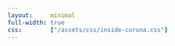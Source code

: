 ```yaml
---
layout:     minimal
full-width: true
css:        ["/assets/css/inside-corona.css"]
---
```


<script src="//unpkg.com/d3-dsv"></script>
<script src="//unpkg.com/dat.gui"></script>
<script src="//unpkg.com/three"></script>
<script src="//unpkg.com/d3-octree"></script>
<script src="//unpkg.com/d3-force-3d"></script>
<script src="//unpkg.com/3d-force-graph"></script>

<div id="graph"></div>

<script type="module">

fetch('json/inside-corona.json').then(res => res.json()).then(gData => {

  gData.links.forEach(link => {
    const a = gData.nodes[link.source];
    const b = gData.nodes[link.target];
    !a.neighbors && (a.neighbors = []);
    !b.neighbors && (b.neighbors = []);
    a.neighbors.push(b);
    b.neighbors.push(a);

    !a.links && (a.links = []);
    !b.links && (b.links = []);
    a.links.push(link);
    b.links.push(link);
  });

  const highlightNodes = new Set();
  const highlightLinks = new Set();
  let hoverNode = null;

  const Graph = ForceGraph3D()
    (document.getElementById('graph'))
    .nodeThreeObject(node => {
      const imgTexture = new THREE.TextureLoader().load(`${node.image}`);
      const material = new THREE.SpriteMaterial({ map: imgTexture });
      const sprite = new THREE.Sprite(material);
      sprite.scale.set(12, 12);
      return sprite;
    })
    .graphData(gData)
    .dagMode(null)
    .nodeLabel('title')
    .nodeAutoColorBy('group')
    .linkLabel('title')
    //.linkWidth(link => link.state == "current" ? 1 : 0.5)
    .linkWidth(link => highlightLinks.has(link) ? 1 : 0.5)
    .linkDirectionalParticles(link => highlightLinks.has(link) ? 2 : 0)
    .linkDirectionalParticleWidth(1)
    .onNodeHover(node => {
      // no state change
      if ((!node && !highlightNodes.size) || (node && hoverNode === node)) return;

      highlightNodes.clear();
      highlightLinks.clear();

      if (node) {
        highlightNodes.add(node);
        node.neighbors.forEach(neighbor => highlightNodes.add(neighbor));
        node.links.forEach(link => highlightLinks.add(link));
      }

      hoverNode = node || null;
      updateHighlight();
    })
    .onLinkHover(link => {

      highlightNodes.clear();
      highlightLinks.clear();

      if (link) {
        highlightLinks.add(link);
        highlightNodes.add(link.source);
        highlightNodes.add(link.target);
      }

      updateHighlight();
    })
    .linkOpacity(0.4)
    .linkAutoColorBy('group')
    .onNodeClick(node => {
      if (node.link.length) {
        window.open(node.link);
        window.focus();
      }
    })
    .onNodeRightClick(node => {
      // Aim at node from outside it
      const distance = 40;
      const distRatio = 1 + distance/Math.hypot(node.x, node.y, node.z);
      Graph.cameraPosition(
        { x: node.x * distRatio, y: node.y * distRatio, z: node.z * distRatio }, // new position
        node, // lookAt ({ x, y, z })
        3000  // ms transition duration
      );
    })
    .onNodeDragEnd(node => {
      node.fx = node.x;
      node.fy = node.y;
      node.fz = node.z;
    })
    .onLinkClick(link => {
      if (link.link.length) {
        window.open(link.link);
        window.focus();
      }
    });

  const linkForce = Graph
    .d3Force('link')
    .distance(link => settings.Length)

  const settings = { 'Orientation': null, 'Length': 80, 'Mode': 3, 'Search': ""};
  const gui = new dat.GUI();

  gui.add(settings, 'Orientation', [null, 'td', 'bu', 'lr', 'rl', 'zout', 'zin', 'radialout', 'radialin'])
      .onChange(orientation => Graph && Graph.dagMode(orientation) && Graph.numDimensions(settings.Mode));
  gui.add(settings, 'Mode', ['3', '2', '1'])
      .onChange(mode => Graph && Graph.dagMode(settings.Orientation) && Graph.numDimensions(mode));

  const settingsLength = gui.add(settings, 'Length', 0, 200);
  settingsLength.onChange(updateLinkDistance);

  gData.groups.forEach((group) => {
    settings[group] = true;
    gui.add(settings, group).listen().onChange( function() {
      updateNodes()
    });
  });

  const searchField = gui.add(settings, 'Search').listen().onFinishChange( function(searchString) {
    //filterNodes(searchString)
    updateNodes();
  });

  function updateNodes() {
    let groupIDs = [];
    gData.groups.forEach((group) => {
      if (settings[group]) {
        let newNodes = gData.nodes.filter(n => n.group == group);
        newNodes.forEach((node) => {groupIDs.push(node.id)}); 
      };
    });
    groupIDs = [...new Set(groupIDs)];
    let nodes = gData.nodes.filter(n => groupIDs.includes(n.id));
    let links = gData.links.filter(l => groupIDs.includes(l.source.id) && groupIDs.includes(l.target.id));
    if (searchField.object.Search !== "") {
      let searchIDs = [];
      let regexp = new RegExp(searchField.object.Search, 'gi');
      let searchNodes = nodes.filter(n => !!n.title.match(regexp));
      let searchLinks = links.filter(l => !!l.title.match(regexp));
      searchNodes.forEach((node) => { if (groupIDs.includes(node.id)) searchIDs.push(node.id) });
      searchNodes.forEach((node) => { node.neighbors.forEach((neighbor) => { if (groupIDs.includes(node.id)) searchIDs.push(neighbor.id) }) }); 
      searchLinks.forEach((link) => { if (groupIDs.includes(link.source.id) && groupIDs.includes(link.target.id)) searchIDs.push(link.source.id, link.target.id) });
      searchIDs = [...new Set(searchIDs)];
      nodes = nodes.filter(n => searchIDs.includes(n.id));
      links = links.filter(l => searchIDs.includes(l.source.id) && searchIDs.includes(l.target.id));
    }
    Graph.graphData({ nodes, links });
  }

  function filterNodes(searchString) {
    //console.log(searchField.object.Search);
    let { nodes, links } = Graph.graphData();
    let regexp = new RegExp(searchString, 'gi');
    let searchNodes = gData.nodes.filter(n => !!n.title.match(regexp));
    let searchLinks = gData.links.filter(l => !!l.title.match(regexp));
    let nodeIDs = [];
    searchLinks.forEach((link) => {nodeIDs.push(link.source.id, link.target.id)}); 
    searchNodes.forEach((node) => {nodeIDs.push(node.id)}); 
    searchNodes.forEach((node) => {node.neighbors.forEach((neighbor) => nodeIDs.push(neighbor.id))}); 
    nodeIDs = [...new Set(nodeIDs)];
    nodes = gData.nodes.filter(n => nodeIDs.includes(n.id));
    links = gData.links.filter(l => nodeIDs.includes(l.source.id) && nodeIDs.includes(l.target.id));
    Graph.graphData({ nodes, links });

  }

  function updateLinkDistance() {
    linkForce.distance(link => settings.Length);
    Graph.numDimensions(settings.Mode); // Re-heat simulation
  }

  function updateHighlight() {
  // trigger update of highlighted objects in scene
  Graph
    .linkWidth(Graph.linkWidth())
    .linkDirectionalParticles(Graph.linkDirectionalParticles());
  }

});

  </script>
<body>
